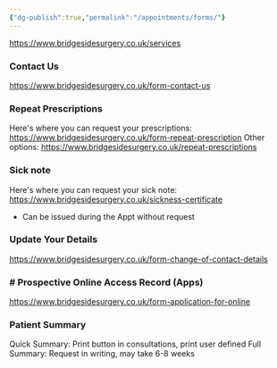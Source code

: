 ```yaml
---
{"dg-publish":true,"permalink":"/appointments/forms/"}
---
```


https://www.bridgesidesurgery.co.uk/services
### Contact Us
https://www.bridgesidesurgery.co.uk/form-contact-us
### Repeat Prescriptions
Here's where you can request your prescriptions:
https://www.bridgesidesurgery.co.uk/form-repeat-prescription
Other options: 
https://www.bridgesidesurgery.co.uk/repeat-prescriptions
### Sick note
Here's where you can request your sick note:
https://www.bridgesidesurgery.co.uk/sickness-certificate
- Can be issued during the Appt without request
### Update Your Details
https://www.bridgesidesurgery.co.uk/form-change-of-contact-details
### # Prospective Online Access Record (Apps)
https://www.bridgesidesurgery.co.uk/form-application-for-online
### Patient Summary
Quick Summary: Print button in consultations, print user defined
Full Summary: Request in writing, may take 6-8 weeks